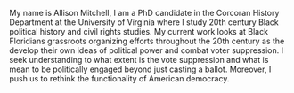 My name is Allison Mitchell, I am a PhD candidate in the Corcoran History Department at the University of Virginia where I study 20th century Black political history and civil rights studies. My current work looks at Black Floridians grassroots organizing efforts throughout the 20th century as the develop their own ideas of political power and combat voter suppression. I seek understanding to what extent is the vote suppression and what is mean to be politically engaged beyond just casting a ballot. Moreover, I push us to rethink the functionality of American democracy.
